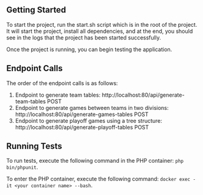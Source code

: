 ## Getting Started

To start the project, run the start.sh script which is in the root of the project.
It will start the project, install all dependencies, and at the end, you should see in the logs that the project has been started successfully.

Once the project is running, you can begin testing the application.

## Endpoint Calls

The order of the endpoint calls is as follows:

1. Endpoint to generate team tables: http://localhost:80/api/generate-team-tables POST
2. Endpoint to generate games between teams in two divisions: http://localhost:80/api/generate-games-tables POST
3. Endpoint to generate playoff games using a tree structure: http://localhost:80/api/generate-playoff-tables POST

## Running Tests

To run tests, execute the following command in the PHP container: `php bin/phpunit`.

To enter the PHP container, execute the following command: `docker exec -it <your container name> --bash`.
